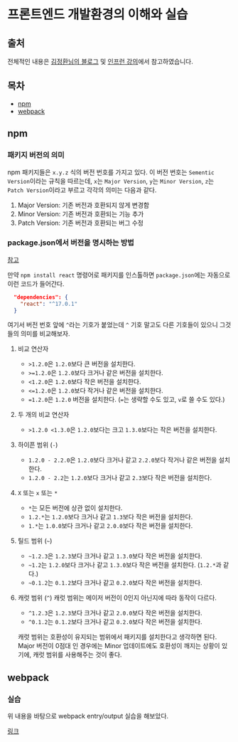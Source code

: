# 프론트엔드 개발환경의 이해와 실습

## 출처

전체적인 내용은 [김정환님의 블로그](https://jeonghwan-kim.github.io/series/2019/12/09/frontend-dev-env-npm.html) 및 [인프런 강의](https://www.inflearn.com/course/%ED%94%84%EB%A1%A0%ED%8A%B8%EC%97%94%EB%93%9C-%EA%B0%9C%EB%B0%9C%ED%99%98%EA%B2%BD)에서 참고하였습니다.

## 목차

- [npm](#npm)
- [webpack](#webpack)

## npm

### 패키지 버전의 의미

npm 패키지들은 `x.y.z` 식의 버전 번호를 가지고 있다. 이 버전 번호는 `Sementic Version`이라는 규칙을 따르는데, `x`는 `Major Version`, `y`는 `Minor Version`, `z`는 `Patch Version`이라고 부르고 각각의 의미는 다음과 같다.

1. Major Version: 기존 버전과 호환되지 않게 변경함
2. Minor Version: 기존 버전과 호환되는 기능 추가
3. Patch Version: 기존 버전과 호환되는 버그 수정

### package.json에서 버전을 명시하는 방법

[참고](https://docs.npmjs.com/misc/semver)

만약 `npm install react` 명령어로 패키지를 인스톨하면 `package.json`에는 자동으로 이런 코드가 들어간다.

```json
  "dependencies": {
    "react": "^17.0.1"
  }
```

여기서 버전 번호 앞에 `^`라는 기호가 붙었는데 `^` 기호 말고도 다른 기호들이 있으니 그것들의 의미를 비교해보자.

1. 비교 연산자

   - `>1.2.0`은 `1.2.0`보다 큰 버전을 설치한다.
   - `>=1.2.0`은 `1.2.0`보다 크거나 같은 버전을 설치한다.
   - `<1.2.0`은 `1.2.0`보다 작은 버전을 설치한다.
   - `<=1.2.0`은 `1.2.0`보다 작거나 같은 버전을 설치한다.
   - `=1.2.0`은 `1.2.0` 버전을 설치한다. (`=`는 생략할 수도 있고, `v`로 쓸 수도 있다.)

2. 두 개의 비교 연산자

   - `>1.2.0 <1.3.0`은 `1.2.0`보다는 크고 `1.3.0`보다는 작은 버전을 설치한다.

3. 하이픈 범위 (`-`)

   - `1.2.0 - 2.2.0`은 `1.2.0`보다 크거나 같고 `2.2.0`보다 작거나 같은 버전을 설치한다.
   - `1.2.0 - 2.2`는 `1.2.0`보다 크거나 같고 `2.3`보다 작은 버전을 설치한다.

4. `X` 또는 `x` 또는 `*`

   - `*`는 모든 버전에 상관 없이 설치한다.
   - `1.2.*`는 `1.2.0`보다 크거나 같고 `1.3`보다 작은 버전을 설치한다.
   - `1.*`는 `1.0.0`보다 크거나 같고 `2.0.0`보다 작은 버전을 설치한다.

5. 틸드 범위 (`~`)

   - `~1.2.3`은 `1.2.3`보다 크거나 같고 `1.3.0`보다 작은 버전을 설치한다.
   - `~1.2`는 `1.2.0`보다 크거나 같고 `1.3.0`보다 작은 버전을 설치한다. (`1.2.*`과 같다.)
   - `~0.1.2`는 `0.1.2`보다 크거나 같고 `0.2.0`보다 작은 버전을 설치한다.

6. 캐럿 범위 (`^`)
   캐럿 범위는 메이저 버전이 0인지 아닌지에 따라 동작이 다르다.

   - `^1.2.3`은 `1.2.3`보다 크거나 같고 `2.0.0`보다 작은 버전을 설치한다.
   - `^0.1.2`는 `0.1.2`보다 크거나 같고 `0.2.0`보다 작은 버전을 설치한다.

   캐럿 범위는 호환성이 유지되는 범위에서 패키지를 설치한다고 생각하면 된다. Major 버전이 0점대 인 경우에는 Minor 업데이트에도 호환성이 깨지는 상황이 있기에, 캐럿 범위를 사용해주는 것이 좋다.

## webpack

### 실습

위 내용을 바탕으로 webpack entry/output 실습을 해보았다.

[링크](https://github.com/MoonHyuk/lecture-frontend-dev-env/commit/c7a2d057c9a7583053a5c28149c26f8860cdd7d8)
